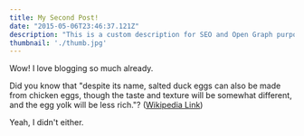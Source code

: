 ```yaml
---
title: My Second Post!
date: "2015-05-06T23:46:37.121Z"
description: "This is a custom description for SEO and Open Graph purposes, rather than the default generated excerpt. Simply add a description field to the frontmatter."
thumbnail: './thumb.jpg'
---
```


Wow! I love blogging so much already.

Did you know that "despite its name, salted duck eggs can also be made from
chicken eggs, though the taste and texture will be somewhat different, and the
egg yolk will be less rich."?
([Wikipedia Link](http://en.wikipedia.org/wiki/Salted_duck_egg))

Yeah, I didn't either.
